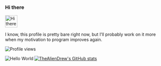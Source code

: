 ### Hi there

<img src="https://user-images.githubusercontent.com/1303154/88677602-1635ba80-d120-11ea-84d8-d263ba5fc3c0.gif" width="40px" alt="Hi there">

I know, this profile is pretty bare right now, but I'll probably work on it more when my motivation to program improves again.

![Profile views](https://gpvc.arturio.dev/thealiendrew)

<p><img align="left" src="https://github-readme-stats.vercel.app/api/top-langs/?username=thealiendrew&layout=compact&title_color=ffffff&text_color=c9cacc&icon_color=2bbc8a&bg_color=1d1f21" alt="Hello World" /></p>

[![TheAlienDrew's GitHub stats](https://github-readme-stats.vercel.app/api?username=thealiendrew&title_color=ffffff&text_color=c9cacc&icon_color=2bbc8a&bg_color=1d1f21)](https://github.com/TheAlienDrew)

<!--
**TheAlienDrew/TheAlienDrew** is a ✨ _special_ ✨ repository because its `README.md` (this file) appears on your GitHub profile.

Here are some ideas to get you started:

- 🔭 I’m currently working on ...
- 🌱 I’m currently learning ...
- 👯 I’m looking to collaborate on ...
- 🤔 I’m looking for help with ...
- 💬 Ask me about ...
- 📫 How to reach me: ...
- 😄 Pronouns: ...
- ⚡ Fun fact: ...
-->
